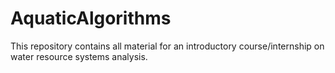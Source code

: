 # AquaticAlgorithms
This repository contains all material for an introductory course/internship on water resource systems analysis.
